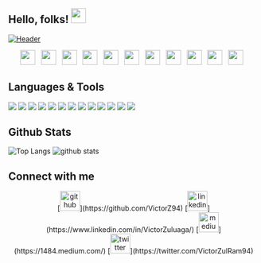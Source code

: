 ## Hello, folks! <img src="https://raw.githubusercontent.com/MartinHeinz/MartinHeinz/master/wave.gif" width="30px">

[![Header](https://i.imgur.com/zlF35qj.gif "Header")](https://i.imgur.com/zlF35qj.gif)

<p align="center">
<a href="https://stephenajulu.com"><img height="30" src="https://github.com/stephenajulu/stephenajulu/blob/master/images/icons/link-solid.svg"></a>&nbsp;&nbsp;
<a href="https://facebook.com/stephenajulu"><img height="30" src="https://github.com/stephenajulu/stephenajulu/blob/master/images/icons/facebook-square-brands.svg"></a>&nbsp;&nbsp;
<a href="https://twitter.com/stephenajulu"><img height="30" src="https://github.com/stephenajulu/stephenajulu/blob/master/images/icons/twitter-square-brands.svg"></a>&nbsp;&nbsp;
<a href="https://instagram.com/stephenajulu"><img height="30" src="https://github.com/stephenajulu/stephenajulu/blob/master/images/icons/instagram-square-brands.svg"></a>&nbsp;&nbsp;
<a href="https://linkedin.com/in/stephenajulu/"><img height="30" src="https://github.com/stephenajulu/stephenajulu/blob/master/images/icons/linkedin-brands.svg"></a>&nbsp;&nbsp;
<a href="https://github.com/stephenajulu"><img height="30" src="https://github.com/stephenajulu/stephenajulu/blob/master/images/icons/github-square-brands.svg"></a>&nbsp;&nbsp;
<a href="mailto:alunje73@pm.me"><img height="30" src="https://github.com/stephenajulu/stephenajulu/blob/master/images/icons/envelope-square-solid.svg"></a>&nbsp;&nbsp;
<a href="https://www.youtube.com/channel/UC043ZXL-t3yqtgcIxJmkHuA?view_as=subscriber"><img height="30" src="https://github.com/stephenajulu/stephenajulu/blob/master/images/icons/youtube-square-brands.svg"></a>&nbsp;&nbsp;
<a href="https://medium.com/@stephenajulu"><img height="30" src="https://github.com/stephenajulu/stephenajulu/blob/master/images/icons/medium-brands.svg"></a>&nbsp;&nbsp;
<a href="https://dribbble.com/stephenajulu"><img height="30" src="https://github.com/stephenajulu/stephenajulu/blob/master/images/icons/dribbble-square-brands.svg"></a>&nbsp;&nbsp;
<a href="https://dev.to/stephenajulu"><img height="30" src="https://github.com/stephenajulu/stephenajulu/blob/master/images/icons/dev-brands.svg"></a>&nbsp;&nbsp;
</p>

## Languages & Tools

![](https://img.shields.io/badge/OS-LINUX-informational?style=flat&logo=linux&logoColor=white&color=2bbc8a)
![](https://img.shields.io/badge/Editor-VScode-informational?style=flat&logo=visual-studio-code&logoColor=white&color=2bbc8a)
![](https://img.shields.io/badge/Code-Python-informational?style=flat&logo=python&logoColor=white&color=2bbc8a)
![](https://img.shields.io/badge/Code-Javascript-informational?style=flat&logo=javascript&logoColor=white&color=2bbc8a)
![](https://img.shields.io/badge/Shell-Bash-informational?style=flat&logo=GNU-bash&logoColor=white&color=2bbc8a)
![](https://img.shields.io/badge/Code-C-informational?style=flat&logo=c&logoColor=white&color=2bbc8a)
![](https://img.shields.io/badge/Code-Make-informational?style=flat&logo=cmake&logoColor=white&color=2bbc8a)
![](https://img.shields.io/badge/Code-SQL-informational?style=flat&logo=mysql&logoColor=white&color=2bbc8a)
![](https://img.shields.io/badge/Framework-Flask-informational?style=flat&logo=flask&logoColor=white&color=2bbc8a)
![](https://img.shields.io/badge/Framework-Django-informational?style=flat&logo=django&logoColor=white&color=2bbc8a)
![](https://img.shields.io/badge/Framework-Bootstrap-informational?style=flat&logo=bootstrap&logoColor=white&color=2bbc8a)
![](https://img.shields.io/badge/Tools-Ubuntu-informational?style=flat&logo=ubuntu&logoColor=white&color=2bbc8a)
![](https://img.shields.io/badge/Tools-Arch_Linux-informational?style=flat&logo=arch-linux&logoColor=white&color=2bbc8a)

## Github Stats

![Top Langs](https://github-readme-stats.vercel.app/api/top-langs/?username=VictorZ94&layout=compact&theme=highcontrast&langs_count=10")
![github stats](https://github-readme-stats.vercel.app/api?username=VictorZ94&count_private=true&show_icons=true&theme=highcontrast)

## Connect with me

<p align="center">
[<img src='https://cdn.jsdelivr.net/npm/simple-icons@3.0.1/icons/github.svg' alt='github' height='40'>](https://github.com/VictorZ94)  [<img src='https://cdn.jsdelivr.net/npm/simple-icons@3.0.1/icons/linkedin.svg' alt='linkedin' height='40'>](https://www.linkedin.com/in/VictorZuluaga/)  [<img src='https://cdn.jsdelivr.net/npm/simple-icons@3.0.1/icons/medium.svg' alt='medium' height='40'>](https://1484.medium.com/)  [<img src='https://cdn.jsdelivr.net/npm/simple-icons@3.0.1/icons/twitter.svg' alt='twitter' height='40'>](https://twitter.com/VictorZulRam94)  
</p>
